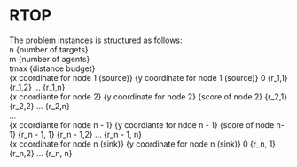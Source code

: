 # RTOP
The problem instances is structured as follows:\
n {number of targets}\
m {number of agents}\
tmax {distance budget}\
{x coordinate for node 1 (source)} {y coordinate for node 1 (source)} 0 {r_1,1} {r_1,2} ... {r_1,n}\
{x coordiante for node 2} {y coordinate for node 2} {score of node 2} {r_2,1} {r_2,2} ... {r_2,n}\
... \
{x coordiante for node n - 1} {y coordiante for ndoe n - 1} {score of node n-1} {r_n - 1, 1} {r_n - 1,2} ... {r_n - 1, n}\
{x coordinate for node n (sink)} {y coordinate for node n (sink)} 0 {r_n, 1} {r_n,2} ... {r_n, n}

